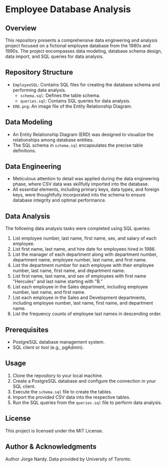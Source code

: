 # Employee Database Analysis

## Overview

This repository presents a comprehensive data engineering and analysis project focused on a fictional employee database from the 1980s and 1990s. The project encompasses data modeling, database schema design, data import, and SQL queries for data analysis.

## Repository Structure

- `EmployeeSQL`: Contains SQL files for creating the database schema and performing data analysis.
  - `schema.sql`: Defines the table schema.
  - `queries.sql`: Contains SQL queries for data analysis.
- `ERD.png`: An image file of the Entity Relationship Diagram.

## Data Modeling

- An Entity Relationship Diagram (ERD) was designed to visualize the relationships among database entities.
- The SQL schema in `schema.sql` encapsulates the precise table definitions.

## Data Engineering

- Meticulous attention to detail was applied during the data engineering phase, where CSV data was skillfully imported into the database.
- All essential elements, including primary keys, data types, and foreign keys, were thoughtfully incorporated into the schema to ensure database integrity and optimal performance.

## Data Analysis

The following data analysis tasks were completed using SQL queries:

1. List employee number, last name, first name, sex, and salary of each employee.
2. List first name, last name, and hire date for employees hired in 1986.
3. List the manager of each department along with department number, department name, employee number, last name, and first name.
4. List the department number for each employee with their employee number, last name, first name, and department name.
5. List first name, last name, and sex of employees with first name "Hercules" and last name starting with "B."
6. List each employee in the Sales department, including employee number, last name, and first name.
7. List each employee in the Sales and Development departments, including employee number, last name, first name, and department name.
8. List the frequency counts of employee last names in descending order.

## Prerequisites

- PostgreSQL database management system.
- SQL client or tool (e.g., pgAdmin).

## Usage

1. Clone the repository to your local machine.
2. Create a PostgreSQL database and configure the connection in your SQL client.
3. Execute the `schema.sql` file to create the tables.
4. Import the provided CSV data into the respective tables.
5. Run the SQL queries from the `queries.sql` file to perform data analysis.

## License

This project is licensed under the MIT License.

## Author & Acknowledgments 

Author Jorge Nardy.
Data provided by University of Toronto. 
